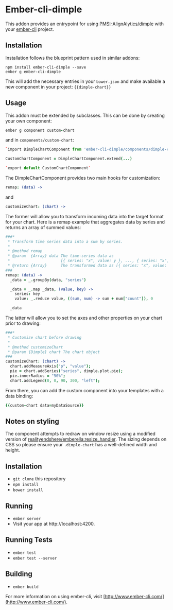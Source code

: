 # Ember-cli-dimple

This addon provides an entrypoint for using [PMSI-AlignAlytics/dimple](https://github.com/pmsi-alignalytics/dimple/) with your [ember-cli](https://github.com/stefanpenner/ember-cli) project.

## Installation

Installation follows the blueprint pattern used in similar addons:

```
npm install ember-cli-dimple --save
ember g ember-cli-dimple
```

This will add the necessary entries in your `bower.json` and make available a new component in your project: `{{dimple-chart}}`

## Usage

This addon must be extended by subclasses. This can be done by creating your own component:

```coffeescript
ember g component custom-chart
```

and in `components/custom-chart`:

```coffeescript
`import DimpleChartComponent from 'ember-cli-dimple/components/dimple-chart/component'`

CustomChartComponent = DimpleChartComponent.extend(...)

`export default CustomChartComponent`
```

The DimpleChartComponent provides two main hooks for customization:

```coffeescript
remap: (data) ->
```

and

```coffeescript
customizeChart: (chart) ->
```

The former will allow you to transform incoming data into the target format for your chart. Here is a remap example that aggregates data by series and returns an array of summed values:

```coffeescript
###*
 * Transform time series data into a sum by series.
 *
 * @method remap
 * @param  {Array} data The time-series data as
 *                      [{ series: "x", value: y }, ..., { series: "x", value: yn }]
 * @return {Array}      The transformed data as [{ series: "x", value: sum(y1..yn) }]
###
remap: (data) ->
  _data = _.groupBy(data, "series")

  _data = _.map _data, (value, key) ->
    series: key
    value: _.reduce value, ((sum, num) -> sum + num["count"]), 0

  _data
```

The latter will allow you to set the axes and other properties on your chart prior to drawing:

```coffeescript
###*
 * Customize chart before drawing
 *
 * @method customizeChart
 * @param {Dimple} chart The chart object
###
customizeChart: (chart) ->
  chart.addMeasureAxis("p", "value");
  pie = chart.addSeries("series", dimple.plot.pie);
  pie.innerRadius = "50%";
  chart.addLegend(0, 0, 90, 300, "left");
```

From there, you can add the custom component into your templates with a data binding:

```coffeescript
{{custom-chart data=myDataSource}}
```

## Notes on styling
The component attempts to redraw on window resize using a modified version of [realityendshere/emberella:resize_handler](https://github.com/realityendshere/emberella/blob/master/packages/emberella/lib/mixins/resize_handler.coffee). The sizing depends on CSS so please ensure your `.dimple-chart` has a well-defined width and height.

## Installation

* `git clone` this repository
* `npm install`
* `bower install`

## Running

* `ember server`
* Visit your app at http://localhost:4200.

## Running Tests

* `ember test`
* `ember test --server`

## Building

* `ember build`

For more information on using ember-cli, visit [http://www.ember-cli.com/](http://www.ember-cli.com/).
